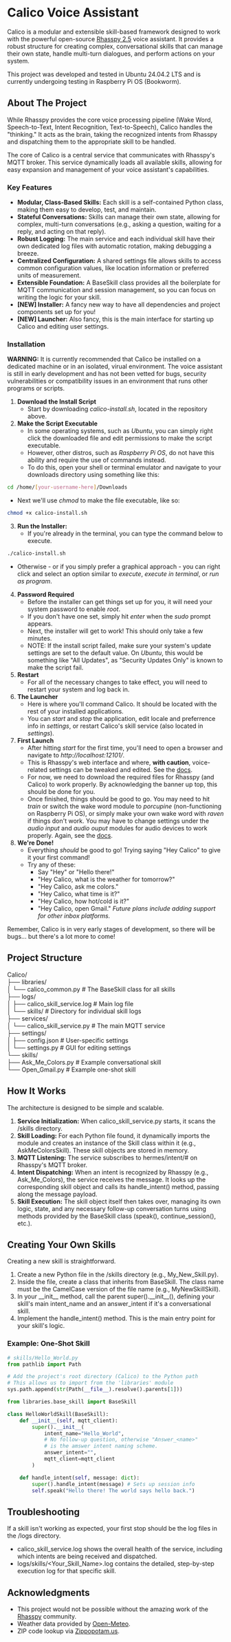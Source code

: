 # **Calico Voice Assistant**

Calico is a modular and extensible skill-based framework designed to work with the powerful open-source [Rhasspy 2.5](https://rhasspy.readthedocs.io/en/latest/) voice assistant. It provides a robust structure for creating complex, conversational skills that can manage their own state, handle multi-turn dialogues, and perform actions on your system.

This project was developed and tested in Ubuntu 24.04.2 LTS and is currently undergoing testing in Raspberry Pi OS (Bookworm).

## **About The Project**

While Rhasspy provides the core voice processing pipeline (Wake Word, Speech-to-Text, Intent Recognition, Text-to-Speech), Calico handles the "thinking." It acts as the brain, taking the recognized intents from Rhasspy and dispatching them to the appropriate skill to be handled.

The core of Calico is a central service that communicates with Rhasspy's MQTT broker. This service dynamically loads all available skills, allowing for easy expansion and management of your voice assistant's capabilities.

### **Key Features**

* **Modular, Class-Based Skills:** Each skill is a self-contained Python class, making them easy to develop, test, and maintain.  
* **Stateful Conversations:** Skills can manage their own state, allowing for complex, multi-turn conversations (e.g., asking a question, waiting for a reply, and acting on that reply).  
* **Robust Logging:** The main service and each individual skill have their own dedicated log files with automatic rotation, making debugging a breeze.  
* **Centralized Configuration:** A shared settings file allows skills to access common configuration values, like location information or preferred units of measurement.  
* **Extensible Foundation:** A BaseSkill class provides all the boilerplate for MQTT communication and session management, so you can focus on writing the logic for your skill.
* **[NEW] Installer:** A fancy new way to have all dependencies and project components set up for you!
* **[NEW] Launcher:** Also fancy, this is the main interface for starting up Calico and editing user settings.

### **Installation**  
**WARNING:** It is currently recommended that Calico be installed on a dedicated machine or in an isolated, virual environment.
The voice assistant is still in early development and has not been vetted for bugs, security vulnerabilities or compatibility issues in an environment that runs other programs or scripts.

1. **Download the Install Script**  
   * Start by downloading *calico-install.sh*, located in the repository above.
2. **Make the Script Executable**  
   * In some operating systems, such as *Ubuntu*, you can simply right click the downloaded file and edit permissions to make the script executable.
   * However, other distros, such as *Raspberry Pi OS*, do not have this ability and require the use of commands instead.
   * To do this, open your shell or terminal emulator and navigate to your downloads directory using something like this:
```bash
cd /home/[your-username-here]/Downloads
```
   * Next we'll use *chmod* to make the file executable, like so:
```bash
chmod +x calico-install.sh
```
3. **Run the Installer:**  
   * If you're already in the terminal, you can type the command below to execute.
```bash
./calico-install.sh
```
   * Otherwise - or if you simply prefer a graphical approach - you can right click and select an option similar to *execute*, *execute in terminal*, or *run as program*.
4. **Password Required**  
   * Before the installer can get things set up for you, it will need your system password to enable *root*.
   * If you don't have one set, simply hit *enter* when the *sudo* prompt appears.
   * Next, the installer will get to work! This should only take a few minutes.
   * NOTE: If the install script failed, make sure your system's update settings are set to the default value. On *Ubuntu*, this would be something like "All Updates", as "Security Updates Only" is known to make the script fail.
5. **Restart**  
   * For all of the necessary changes to take effect, you will need to restart your system and log back in.
6. **The Launcher**  
   * Here is where you'll command Calico. It should be located with the rest of your installed applications.
   * You can *start* and *stop* the application, edit locale and preferrence info in *settings*, or restart Calico's skill service (also located in *settings*).
7. **First Launch**
   * After hitting *start* for the first time, you'll need to open a browser and navigate to *http://localhost:12101/*.
   * This is Rhasspy's web interface and where, **with caution**, voice-related settings can be tweaked and edited. See the [docs](https://rhasspy.readthedocs.io/en/latest/).
   * For now, we need to download the required files for Rhasspy (and Calico) to work properly. By acknowledging the banner up top, this should be done for you.
   * Once finished, things should be good to go. You may need to hit *train* or switch the wake word module to *porcupine* (non-functioning on Raspberry Pi OS), or simply make your own wake word with *raven* if things don't work. You may have to change settings under the *audio input* and *audio ouput* modules for audio devices to work properly. Again, see the [docs](https://rhasspy.readthedocs.io/en/latest/).
8. **We're Done!**
   * Everything *should* be good to go! Trying saying "Hey Calico" to give it your first command!
   * Try any of these:
     * Say "Hey" or "Hello there!"
     * "Hey Calico, what is the weather for tomorrow?"
     * "Hey Calico, ask me colors."
     * "Hey Calico, what time is it?"
     * "Hey Calico, how hot/cold is it?"
     * "Hey Calico, open Gmail." *Future plans include adding support for other inbox platforms.*

Remember, Calico is in very early stages of development, so there will be bugs... but there's a lot more to come!

## **Project Structure**

Calico/  
├── libraries/  
│   └── calico\_common.py      \# The BaseSkill class for all skills  
├── logs/  
│   ├── calico\_skill\_service.log \# Main log file  
│   └── skills/                  \# Directory for individual skill logs  
├── services/  
│   └── calico\_skill\_service.py \# The main MQTT service  
├── settings/  
│   ├── config.json              \# User-specific settings  
│   └── settings.py              \# GUI for editing settings  
└── skills/  
    ├── Ask\_Me\_Colors.py         \# Example conversational skill  
    └── Open\_Gmail.py            \# Example one-shot skill

## **How It Works**

The architecture is designed to be simple and scalable.

1. **Service Initialization:** When calico\_skill\_service.py starts, it scans the /skills directory.  
2. **Skill Loading:** For each Python file found, it dynamically imports the module and creates an instance of the Skill class within it (e.g., AskMeColorsSkill). These skill objects are stored in memory.  
3. **MQTT Listening:** The service subscribes to hermes/intent/\# on Rhasspy's MQTT broker.  
4. **Intent Dispatching:** When an intent is recognized by Rhasspy (e.g., Ask\_Me\_Colors), the service receives the message. It looks up the corresponding skill object and calls its handle\_intent() method, passing along the message payload.  
5. **Skill Execution:** The skill object itself then takes over, managing its own logic, state, and any necessary follow-up conversation turns using methods provided by the BaseSkill class (speak(), continue\_session(), etc.).

## **Creating Your Own Skills**

Creating a new skill is straightforward.

1. Create a new Python file in the /skills directory (e.g., My\_New\_Skill.py).  
2. Inside the file, create a class that inherits from BaseSkill. The class name must be the CamelCase version of the file name (e.g., MyNewSkillSkill).  
3. In your \_\_init\_\_ method, call the parent super().\_\_init\_\_(), defining your skill's main intent\_name and an answer\_intent if it's a conversational skill.  
4. Implement the handle\_intent() method. This is the main entry point for your skill's logic.

### **Example: One-Shot Skill**

```python
# skills/Hello_World.py  
from pathlib import Path

# Add the project's root directory (Calico) to the Python path
# This allows us to import from the 'libraries' module
sys.path.append(str(Path(__file__).resolve().parents[1]))

from libraries.base_skill import BaseSkill

class HelloWorldSkill(BaseSkill):  
    def __init__(self, mqtt_client):  
        super().__init__(  
            intent_name="Hello_World",  
            # No follow-up question, otherwise "Answer_<name>"
            # is the amswer intent naming scheme.
            answer_intent="",  
            mqtt_client=mqtt_client  
        )

    def handle_intent(self, message: dict):  
        super().handle_intent(message) # Sets up session info  
        self.speak("Hello there! The world says hello back.")
```

## **Troubleshooting**

If a skill isn't working as expected, your first stop should be the log files in the /logs directory.

* calico\_skill\_service.log shows the overall health of the service, including which intents are being received and dispatched.  
* logs/skills/\<Your\_Skill\_Name\>.log contains the detailed, step-by-step execution log for that specific skill.

## **Acknowledgments**

* This project would not be possible without the amazing work of the [Rhasspy](https://rhasspy.readthedocs.io/en/latest/) community.  
* Weather data provided by [Open-Meteo](https://open-meteo.com/).  
* ZIP code lookup via [Zippopotam.us](http://www.zippopotam.us/).
